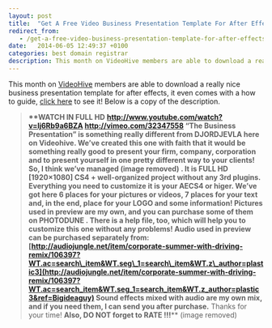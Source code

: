 ```yaml
---
layout: post
title:  "Get A Free Video Business Presentation Template For After Effects"
redirect_from:
   - /get-a-free-video-business-presentation-template-for-after-effects
date:   2014-06-05 12:49:37 +0100
categories: best domain registrar
description: This month on VideoHive members are able to download a really nic...
---
```


This month on [VideoHive](http://videohive.net/?ref=Bigideaguy "VideoHive") members are able to download a really nice business presentation template for after effects, it even comes with a how to guide, [click here](http://videohive.net/item/the-business-presentation/841648?WT.ac=free_file&WT.z_author=djordjevla&ref=Bigideaguy "The Business Presentation") to see it! Below is a copy of the description.

> ****\*\*WATCH IN FULL HD****  **<http://www.youtube.com/watch?v=lj6Rb9a6BZA> <http://vimeo.com/32347558> “The Business Presentation” is something really different from DJORDJEVLA here on Videohive. We’ve created this one with faith that it would be something really good to present your firm, company, corporation and to present yourself in one pretty different way to your clients! So, I think we’ve managed (image removed) . It is FULL HD \[1920×1080\] CS4 + well-organized project without any 3rd plugins. Everything you need to customize it is your AECS4 or higer. We’ve got here 6 places for your pictures or videos, 7 places for your text and, in the end, place for your LOGO and some information! Pictures used in preview are my own, and you can purchase some of them on PHOTODUNE . There is a help file, too, which will help you to customize this one without any problems! Audio used in preview can be purchased separately from: [http://audiojungle.net/item/corporate-summer-with-driving-remix/106397?WT.ac=search\_item&WT.seg\_1=search\_item&WT.z\_author=plastic3](http://audiojungle.net/item/corporate-summer-with-driving-remix/106397?WT.ac=search_item&WT.seg_1=search_item&WT.z_author=plastic3&ref=Bigideaguy) Sound effects mixed with audio are my own mix, and if you need them, I can send you after purchase.** Thanks for your time! **Also, DO NOT forget to RATE !!!**\*\* (image removed)